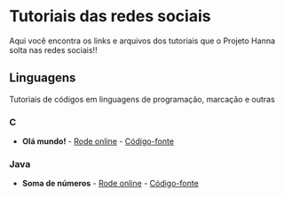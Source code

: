 # Tutoriais das redes sociais

Aqui você encontra os links e arquivos dos tutoriais que o Projeto Hanna solta nas redes sociais!!

## Linguagens

Tutoriais de códigos em linguagens de programação, marcação e outras

### C
- **Olá mundo!** - [Rode online](https://ideone.com/mawjLJ) - [Código-fonte](https://github.com/Projeto-Hanna/Tutoriais-linguagens/blob/main/C/ola_mundo.c)

### Java
- **Soma de números** - [Rode online](https://ideone.com/cKJSrt) - [Código-fonte](https://github.com/Projeto-Hanna/Tutoriais-linguagens/blob/main/Java/soma.java)
